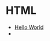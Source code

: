 # HTML
- [Hello World](https://github.com/aniketrepo/web-foundations/blob/main/code/html/HelloWorld.html)
- 
